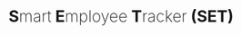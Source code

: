 # <strong>S</strong><span style="font-weight: 200;">mart</span> <strong>E</strong><span style="font-weight: 200;">mployee</span> <strong>T</strong><span style="font-weight: 200;">racker</span> (SET)
